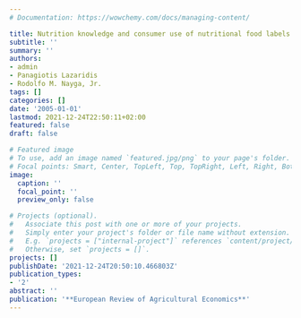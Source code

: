 ```yaml
---
# Documentation: https://wowchemy.com/docs/managing-content/

title: Nutrition knowledge and consumer use of nutritional food labels
subtitle: ''
summary: ''
authors:
- admin
- Panagiotis Lazaridis
- Rodolfo M. Nayga, Jr.
tags: []
categories: []
date: '2005-01-01'
lastmod: 2021-12-24T22:50:11+02:00
featured: false
draft: false

# Featured image
# To use, add an image named `featured.jpg/png` to your page's folder.
# Focal points: Smart, Center, TopLeft, Top, TopRight, Left, Right, BottomLeft, Bottom, BottomRight.
image:
  caption: ''
  focal_point: ''
  preview_only: false

# Projects (optional).
#   Associate this post with one or more of your projects.
#   Simply enter your project's folder or file name without extension.
#   E.g. `projects = ["internal-project"]` references `content/project/deep-learning/index.md`.
#   Otherwise, set `projects = []`.
projects: []
publishDate: '2021-12-24T20:50:10.466803Z'
publication_types:
- '2'
abstract: ''
publication: '**European Review of Agricultural Economics**'
---
```

